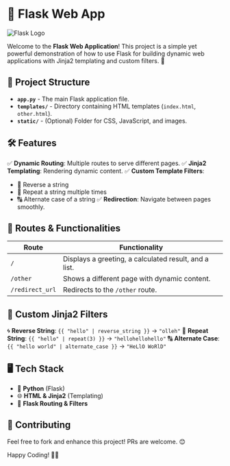 # 🚀 Flask Web App

![Flask Logo](https://upload.wikimedia.org/wikipedia/commons/3/3c/Flask_logo.svg)

Welcome to the **Flask Web Application**! This project is a simple yet powerful demonstration of how to use Flask for building dynamic web applications with Jinja2 templating and custom filters. 🎉

## 📂 Project Structure

- **`app.py`** - The main Flask application file.
- **`templates/`** - Directory containing HTML templates (`index.html`, `other.html`).
- **`static/`** - (Optional) Folder for CSS, JavaScript, and images.

## 🛠 Features

✅ **Dynamic Routing**: Multiple routes to serve different pages.
✅ **Jinja2 Templating**: Rendering dynamic content.
✅ **Custom Template Filters**:
  - 🔄 Reverse a string
  - 🔁 Repeat a string multiple times
  - 🔠 Alternate case of a string
✅ **Redirection**: Navigate between pages smoothly.

## 📜 Routes & Functionalities

| Route            | Functionality |
|-----------------|--------------|
| `/`             | Displays a greeting, a calculated result, and a list. |
| `/other`        | Shows a different page with dynamic content. |
| `/redirect_url` | Redirects to the `/other` route. |

## 🎨 Custom Jinja2 Filters

🌀 **Reverse String**: `{{ "hello" | reverse_string }}` → `"olleh"`
🔂 **Repeat String**: `{{ "hello" | repeat(3) }}` → `"hellohellohello"`
🔠 **Alternate Case**: `{{ "hello world" | alternate_case }}` → `"HeLlO WoRlD"`

## 🖥️ Tech Stack

- 🐍 **Python** (Flask)
- 🌐 **HTML & Jinja2** (Templating)
- 🚀 **Flask Routing & Filters**

## 🤝 Contributing

Feel free to fork and enhance this project! PRs are welcome. 😊


Happy Coding! 🚀🔥
